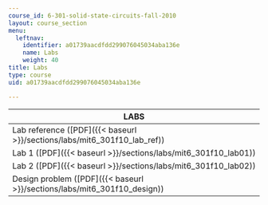 ```yaml
---
course_id: 6-301-solid-state-circuits-fall-2010
layout: course_section
menu:
  leftnav:
    identifier: a01739aacdfdd299076045034aba136e
    name: Labs
    weight: 40
title: Labs
type: course
uid: a01739aacdfdd299076045034aba136e

---
```


| LABS |
| --- |
| Lab reference ([PDF]({{< baseurl >}}/sections/labs/mit6_301f10_lab_ref)) |
| Lab 1 ([PDF]({{< baseurl >}}/sections/labs/mit6_301f10_lab01)) |
| Lab 2 ([PDF]({{< baseurl >}}/sections/labs/mit6_301f10_lab02)) |
| Design problem ([PDF]({{< baseurl >}}/sections/labs/mit6_301f10_design))